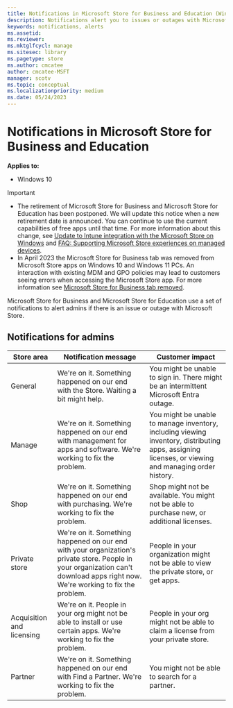 ```yaml
---
title: Notifications in Microsoft Store for Business and Education (Windows 10)
description: Notifications alert you to issues or outages with Microsoft Store for Business and Education.
keywords: notifications, alerts
ms.assetid: 
ms.reviewer: 
ms.mktglfcycl: manage
ms.sitesec: library
ms.pagetype: store
ms.author: cmcatee
author: cmcatee-MSFT
manager: scotv
ms.topic: conceptual
ms.localizationpriority: medium
ms.date: 05/24/2023
---
```


# Notifications in Microsoft Store for Business and Education

**Applies to:**

- Windows 10

> [!IMPORTANT]
>
> - The retirement of Microsoft Store for Business and Microsoft Store for Education has been postponed. We will update this notice when a new retirement date is announced. You can continue to use the current capabilities of free apps until that time. For more information about this change, see [Update to Intune integration with the Microsoft Store on Windows](https://techcommunity.microsoft.com/t5/windows-it-pro-blog/update-to-endpoint-manager-integration-with-the-microsoft-store/ba-p/3585077) and [FAQ: Supporting Microsoft Store experiences on managed devices](https://techcommunity.microsoft.com/t5/windows-management/faq-supporting-microsoft-store-experiences-on-managed-devices/m-p/3585286).
> - In April 2023 the Microsoft Store for Business tab was removed from Microsoft Store apps on Windows 10 and Windows 11 PCs. An interaction with existing MDM and GPO policies may lead to customers seeing errors when accessing the Microsoft Store app. For more information see [Microsoft Store for Business tab removed](manage-access-to-private-store.md#microsoft-store-for-business-tab-removed).

Microsoft Store for Business and Microsoft Store for Education use a set of notifications to alert admins if there is an issue or outage with Microsoft Store. 

## Notifications for admins

| Store area | Notification message | Customer impact |
| ---------- | -------------------- | --------------- |
| General | We're on it. Something happened on our end with the Store. Waiting a bit might help. | You might be unable to sign in. There might be an intermittent Microsoft Entra outage. |
| Manage | We're on it. Something happened on our end with management for apps and software. We're working to fix the problem. | You might be unable to manage inventory, including viewing inventory, distributing apps, assigning licenses, or viewing and managing order history.  |
| Shop | We're on it. Something happened on our end with purchasing. We're working to fix the problem. | Shop might not be available. You might not be able to purchase new, or additional licenses. |
| Private store | We're on it. Something happened on our end with your organization's private store. People in your organization can't download apps right now. We're working to fix the problem. | People in your organization might not be able to view the private store, or get apps. |
| Acquisition and licensing | We're on it. People in your org might not be able to install or use certain apps. We're working to fix the problem. | People in your org might not be able to claim a license from your private store. |
| Partner | We're on it. Something happened on our end with Find a Partner. We're working to fix the problem. | You might not be able to search for a partner.  |
